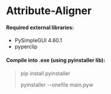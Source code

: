 # Attribute-Aligner
#### Required external libraries:
- PySimpleGUI 4.60.1
- pyperclip

#### Compile into .exe (using pyinstaller lib):
> pip install pyinstaller
>
> pyinstaller --onefile main.pyw